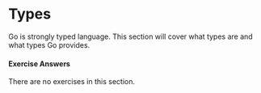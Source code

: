 # Types

Go is strongly typed language.  This section will cover what types are and what types Go provides.

#### Exercise Answers

There are no exercises in this section.